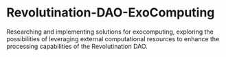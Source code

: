 # Revolutination-DAO-ExoComputing
Researching and implementing solutions for exocomputing, exploring the possibilities of leveraging external computational resources to enhance the processing capabilities of the Revolutination DAO.
